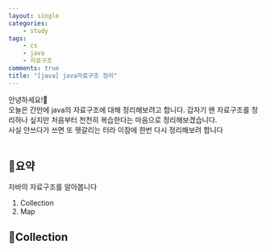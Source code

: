 ```yaml
---
layout: single
categories:
    - study
tags:
    - cs
    - java
    - 자료구조
comments: true
title: "[java] java자료구조 정리"
---
```


안녕하세요!👋<br>
오늘은 간만에 java의 자료구조에 대해 정리해보려고 합니다. 갑자기 왠 자료구조를 정리하나 싶지만 처음부터 천천히 복습한다는 마음으로 정리해보겠습니다.<br>
사실 안쓰다가 쓰면 또 헷갈리는 터라 이참에 한번 다시 정리해보려 합니다<br>
<br>

## 🙏요약
자바의 자료구조를 알아봅니다<br>

1. Collection
2. Map

## 📝Collection




